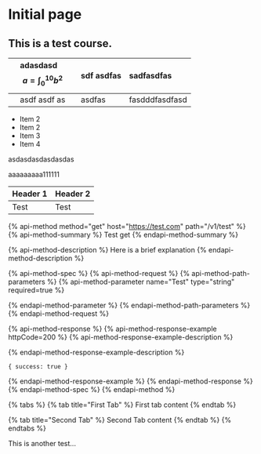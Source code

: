 # Initial page

## This is a test course.

|  | adasdasd $$a = \int_0^{10}{b^2}$$  |  | sdf asdfas | sadfasdfas |
| :--- | :--- | :--- | :--- | :--- |
|  | asdf asdf as |  | asdfas | fasdddfasdfasd |

* Item 2
* Item 2
* Item 3
* Item 4

asdasdasdasdasdas

aaaaaaaaa111111

| Header 1 | Header 2 |
| :--- | :--- |
| Test | Test |

{% api-method method="get" host="https://test.com" path="/v1/test" %}
{% api-method-summary %}
Test get
{% endapi-method-summary %}

{% api-method-description %}
Here is a brief explanation
{% endapi-method-description %}

{% api-method-spec %}
{% api-method-request %}
{% api-method-path-parameters %}
{% api-method-parameter name="Test" type="string" required=true %}

{% endapi-method-parameter %}
{% endapi-method-path-parameters %}
{% endapi-method-request %}

{% api-method-response %}
{% api-method-response-example httpCode=200 %}
{% api-method-response-example-description %}

{% endapi-method-response-example-description %}

```
{ success: true }
```
{% endapi-method-response-example %}
{% endapi-method-response %}
{% endapi-method-spec %}
{% endapi-method %}

{% tabs %}
{% tab title="First Tab" %}
First tab content
{% endtab %}

{% tab title="Second Tab" %}
Second Tab content
{% endtab %}
{% endtabs %}

This is another test...



